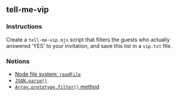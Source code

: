 ## tell-me-vip

### Instructions

Create a `tell-me-vip.mjs` script that filters the guests who actually answered 'YES' to your invitation, and save this list in a `vip.txt` file.

### Notions

- [Node file system: `readFile`](https://nodejs.org/api/fs.html#fs_fspromises_readfile_path_options)
- [`JSON.parse()`](https://developer.mozilla.org/en-US/docs/Web/JavaScript/Reference/Global_Objects/JSON/parse)
- [`Array.prototype.filter()` method](https://developer.mozilla.org/en-US/docs/Web/JavaScript/Reference/Global_Objects/Array/filter)
